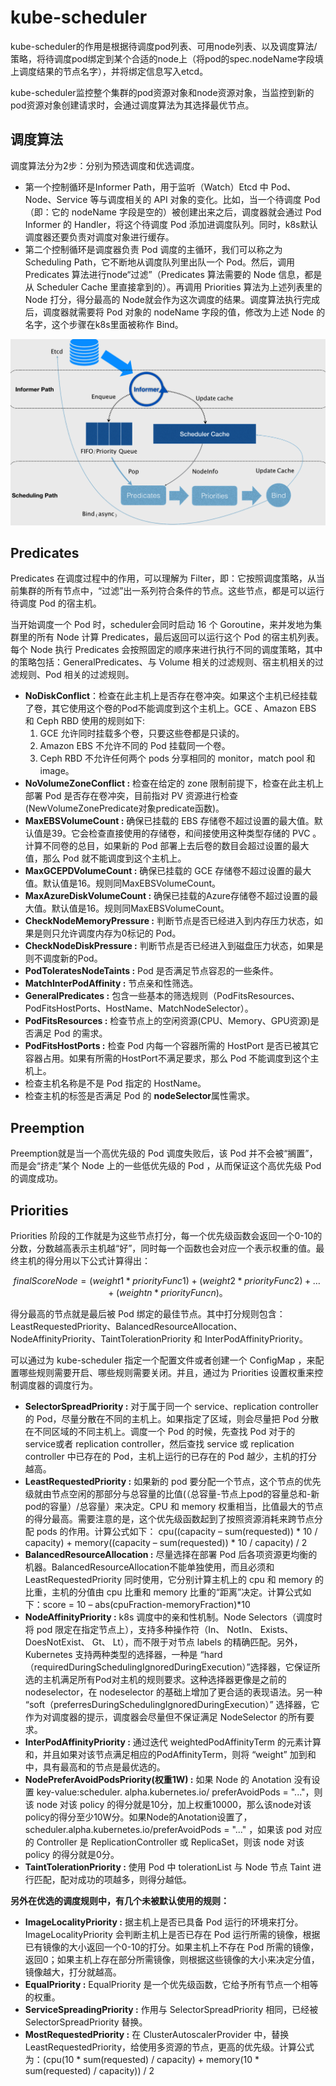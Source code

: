 # kube-scheduler

kube-scheduler的作用是根据待调度pod列表、可用node列表、以及调度算法/策略，将待调度pod绑定到某个合适的node上（将pod的spec.nodeName字段填上调度结果的节点名字），并将绑定信息写入etcd。

kube-scheduler监控整个集群的pod资源对象和node资源对象，当监控到新的pod资源对象创建请求时，会通过调度算法为其选择最优节点。

## 调度算法

调度算法分为2步：分别为预选调度和优选调度。

- 第一个控制循环是Informer Path，用于监听（Watch）Etcd 中 Pod、Node、Service 等与调度相关的 API 对象的变化。比如，当一个待调度 Pod（即：它的 nodeName 字段是空的）被创建出来之后，调度器就会通过 Pod Informer 的 Handler，将这个待调度 Pod 添加进调度队列。同时，k8s默认调度器还要负责对调度对象进行缓存。
- 第二个控制循环是调度器负责 Pod 调度的主循环，我们可以称之为 Scheduling Path，它不断地从调度队列里出队一个 Pod。然后，调用 Predicates 算法进行node“过滤”（Predicates 算法需要的 Node 信息，都是从 Scheduler Cache 里直接拿到的）。再调用 Priorities 算法为上述列表里的 Node 打分，得分最高的 Node就会作为这次调度的结果。调度算法执行完成后，调度器就需要将 Pod 对象的 nodeName 字段的值，修改为上述 Node 的名字，这个步骤在k8s里面被称作 Bind。

![image-20200131150155419](figures/image-20200131150155419.png)

## Predicates

Predicates 在调度过程中的作用，可以理解为 Filter，即：它按照调度策略，从当前集群的所有节点中，“过滤”出一系列符合条件的节点。这些节点，都是可以运行待调度 Pod 的宿主机。

当开始调度一个 Pod 时，scheduler会同时启动 16 个 Goroutine，来并发地为集群里的所有 Node 计算 Predicates，最后返回可以运行这个 Pod 的宿主机列表。每个 Node 执行 Predicates 会按照固定的顺序来进行执行不同的调度策略，其中的策略包括：GeneralPredicates、与 Volume 相关的过滤规则、宿主机相关的过滤规则、Pod 相关的过滤规则。

- **NoDiskConflict**：检查在此主机上是否存在卷冲突。如果这个主机已经挂载了卷，其它使用这个卷的Pod不能调度到这个主机上。GCE 、Amazon EBS 和 Ceph RBD 使用的规则如下:
  1. GCE 允许同时挂载多个卷，只要这些卷都是只读的。
  2. Amazon EBS 不允许不同的 Pod 挂载同一个卷。
  3. Ceph RBD 不允许任何两个 pods 分享相同的 monitor，match pool 和 image。
- **NoVolumeZoneConflict :**  检查在给定的 zone 限制前提下，检查在此主机上部署 Pod 是否存在卷冲突，目前指对 PV 资源进行检查(NewVolumeZonePredicate对象predicate函数)。
- **MaxEBSVolumeCount :**  确保已挂载的 EBS 存储卷不超过设置的最大值。默认值是39。它会检查直接使用的存储卷，和间接使用这种类型存储的 PVC 。计算不同卷的总目，如果新的 Pod 部署上去后卷的数目会超过设置的最大值，那么 Pod 就不能调度到这个主机上。
- **MaxGCEPDVolumeCount :**  确保已挂载的 GCE 存储卷不超过设置的最大值。默认值是16。规则同MaxEBSVolumeCount。
- **MaxAzureDiskVolumeCount :**  确保已挂载的Azure存储卷不超过设置的最大值。默认值是16。规则同MaxEBSVolumeCount。
- **CheckNodeMemoryPressure :**  判断节点是否已经进入到内存压力状态，如果是则只允许调度内存为0标记的 Pod。
- **CheckNodeDiskPressure :**  判断节点是否已经进入到磁盘压力状态，如果是则不调度新的Pod。
- **PodToleratesNodeTaints :**  Pod 是否满足节点容忍的一些条件。
- **MatchInterPodAffinity :**  节点亲和性筛选。
- **GeneralPredicates :**  包含一些基本的筛选规则（PodFitsResources、PodFitsHostPorts、HostName、MatchNodeSelector）。
- **PodFitsResources :** 检查节点上的空闲资源(CPU、Memory、GPU资源)是否满足 Pod 的需求。
- **PodFitsHostPorts :** 检查 Pod 内每一个容器所需的 HostPort 是否已被其它容器占用。如果有所需的HostPort不满足要求，那么 Pod 不能调度到这个主机上。
- 检查主机名称是不是 Pod 指定的 HostName。
- 检查主机的标签是否满足 Pod 的 **nodeSelector**属性需求。

## Preemption

Preemption就是当一个高优先级的 Pod 调度失败后，该 Pod 并不会被“搁置”，而是会“挤走”某个 Node 上的一些低优先级的 Pod ，从而保证这个高优先级 Pod 的调度成功。

## Priorities

Priorities 阶段的工作就是为这些节点打分，每一个优先级函数会返回一个0-10的分数，分数越高表示主机越“好”，同时每一个函数也会对应一个表示权重的值。最终主机的得分用以下公式计算得出：

```math
finalScoreNode = (weight1 * priorityFunc1) + (weight2 * priorityFunc2) + … + (weightn * priorityFuncn)。
```

得分最高的节点就是最后被 Pod 绑定的最佳节点。其中打分规则包含：LeastRequestedPriority、BalancedResourceAllocation、NodeAffinityPriority、TaintTolerationPriority 和 InterPodAffinityPriority。

可以通过为 kube-scheduler 指定一个配置文件或者创建一个 ConfigMap ，来配置哪些规则需要开启、哪些规则需要关闭。并且，通过为 Priorities 设置权重来控制调度器的调度行为。

- **SelectorSpreadPriority :** 对于属于同一个  service、replication controller 的 Pod，尽量分散在不同的主机上。如果指定了区域，则会尽量把 Pod  分散在不同区域的不同主机上。调度一个 Pod 的时候，先查找 Pod 对于的 service或者 replication  controller，然后查找 service 或 replication controller 中已存在的 Pod，主机上运行的已存在的  Pod 越少，主机的打分越高。
- **LeastRequestedPriority :** 如果新的 pod  要分配一个节点，这个节点的优先级就由节点空闲的那部分与总容量的比值(（总容量-节点上pod的容量总和-新pod的容量）/总容量）来决定。CPU 和 memory 权重相当，比值最大的节点的得分最高。需要注意的是，这个优先级函数起到了按照资源消耗来跨节点分配 pods 的作用。计算公式如下：
  cpu((capacity – sum(requested)) \* 10 / capacity) + memory((capacity – sum(requested)) \* 10 / capacity) / 2
- **BalancedResourceAllocation :** 尽量选择在部署 Pod  后各项资源更均衡的机器。BalancedResourceAllocation不能单独使用，而且必须和  LeastRequestedPriority 同时使用，它分别计算主机上的 cpu 和 memory 的比重，主机的分值由 cpu 比重和  memory 比重的“距离”决定。计算公式如下：score = 10 – abs(cpuFraction-memoryFraction)*10
- **NodeAffinityPriority :** k8s 调度中的亲和性机制。Node Selectors（调度时将 pod 限定在指定节点上），支持多种操作符（In、 NotIn、 Exists、DoesNotExist、  Gt、 Lt），而不限于对节点 labels 的精确匹配。另外，Kubernetes 支持两种类型的选择器，一种是 “hard（requiredDuringSchedulingIgnoredDuringExecution）”选择器，它保证所选的主机满足所有Pod对主机的规则要求。这种选择器更像是之前的 nodeselector，在 nodeselector  的基础上增加了更合适的表现语法。另一种 “soft（preferresDuringSchedulingIgnoredDuringExecution）”  选择器，它作为对调度器的提示，调度器会尽量但不保证满足 NodeSelector 的所有要求。
- **InterPodAffinityPriority :** 通过迭代 weightedPodAffinityTerm 的元素计算和，并且如果对该节点满足相应的PodAffinityTerm，则将 “weight” 加到和中，具有最高和的节点是最优选的。
- **NodePreferAvoidPodsPriority(权重1W) :** 如果 Node 的  Anotation 没有设置 key-value:scheduler. alpha.kubernetes.io/ preferAvoidPods = "..."，则该 node 对该 policy  的得分就是10分，加上权重10000，那么该node对该policy的得分至少10W分。如果Node的Anotation设置了，scheduler.alpha.kubernetes.io/preferAvoidPods = "..." ，如果该 pod 对应的 Controller 是 ReplicationController 或 ReplicaSet，则该 node 对该 policy 的得分就是0分。
- **TaintTolerationPriority :** 使用 Pod 中 tolerationList 与 Node 节点 Taint 进行匹配，配对成功的项越多，则得分越低。

**另外在优选的调度规则中，有几个未被默认使用的规则：**

- **ImageLocalityPriority :** 据主机上是否已具备 Pod  运行的环境来打分。ImageLocalityPriority 会判断主机上是否已存在 Pod  运行所需的镜像，根据已有镜像的大小返回一个0-10的打分。如果主机上不存在 Pod  所需的镜像，返回0；如果主机上存在部分所需镜像，则根据这些镜像的大小来决定分值，镜像越大，打分就越高。
- **EqualPriority :** EqualPriority 是一个优先级函数，它给予所有节点一个相等的权重。
- **ServiceSpreadingPriority :** 作用与 SelectorSpreadPriority 相同，已经被 SelectorSpreadPriority 替换。
- **MostRequestedPriority :** 在  ClusterAutoscalerProvider 中，替换  LeastRequestedPriority，给使用多资源的节点，更高的优先级。计算公式为：(cpu(10 \* sum(requested) / capacity) + memory(10 \* sum(requested) / capacity)) / 2
